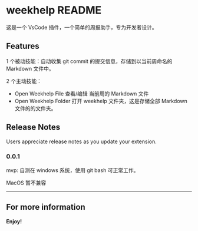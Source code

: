 # weekhelp README

这是一个 VsCode 插件，一个简单的周报助手，专为开发者设计。

## Features

1 个被动技能：自动收集 git commit 的提交信息，存储到以当前周命名的 Markdown 文件中。

2 个主动技能：

- Open Weekhelp File 查看/编辑 当前周的 Markdown 文件
- Open Weekhelp Folder 打开 weekhelp 文件夹，这是存储全部 Markdown 文件的的文件夹。

## Release Notes

Users appreciate release notes as you update your extension.

### 0.0.1

mvp: 自测在 windows 系统，使用 git bash 可正常工作。

MacOS 暂不兼容

---

## For more information

**Enjoy!**
